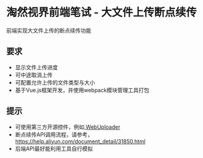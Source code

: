 # 淘然视界前端笔试 - 大文件上传断点续传

前端实现大文件上传的断点续传功能

## 要求
* 显示文件上传进度
* 可中途取消上传
* 可配置允许上传的文件类型与大小
* 基于Vue.js框架开发，并使用webpack模块管理工具打包

## 提示
* 可使用第三方开源控件，例如,[WebUploader](https://github.com/fex-team/webuploader)
* 断点续传API调用流程，请参考，https://help.aliyun.com/document_detail/31850.html
* 后端API最好能利用工具自行模拟
